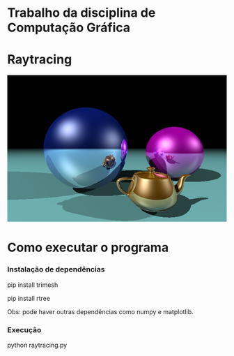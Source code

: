 # Trabalho da disciplina de Computação Gráfica

# Raytracing

![alt text](https://github.com/estgeorge/raytracing/blob/main/image.png)

# Como executar o programa

### Instalação de dependências

pip install trimesh

pip install rtree

Obs: pode haver outras dependências como numpy e matplotlib.

### Execução

python raytracing.py

